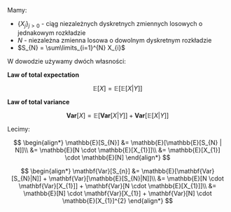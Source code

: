 Mamy:
- $\{X_{j}\}_{j>0}$ - ciąg niezależnych dyskretnych zmiennych losowych o jednakowym rozkładzie
- $N$ - niezależna zmienna losowa o dowolnym dyskretnym rozkładzie
- $S_{N} = \sum\limits_{i=1}^{N} X_{i}$

W dowodzie używamy dwóch własności:

**Law of total expectation**

$$
\mathbb{E}[X] = \mathbb{E}[\mathbb{E}[X|Y]]
$$

**Law of total variance**

$$
\mathbf{Var}[X] = \mathbb{E}[\mathbf{Var}[X|Y]] + \mathbf{Var}[\mathbb{E}[X|Y]]
$$

Lecimy:

$$
\begin{align*}
\mathbb{E}[S_{N}] &= \mathbb{E}[\mathbb{E}[S_{N} | N]]\\
&= \mathbb{E}[N \cdot \mathbb{E}[X_{1}]]\\
&= \mathbb{E}[X_{1}] \cdot \mathbb{E}[N]
\end{align*}
$$

$$
\begin{align*}
\mathbf{Var}[S_{n}] &= \mathbb{E}[\mathbf{Var}[S_{N}|N]] + \mathbf{Var}[\mathbb{E}[S_{N}|N]]\\
&= \mathbb{E}[N \cdot \mathbf{Var}[X_{1}]] + \mathbf{Var}[N \cdot \mathbb{E}[X_{1}]]\\
&= \mathbb{E}[N] \cdot \mathbf{Var}[X_{1}] + \mathbf{Var}[N] \cdot \mathbb{E}[X_{1}]^{2}
\end{align*}
$$
